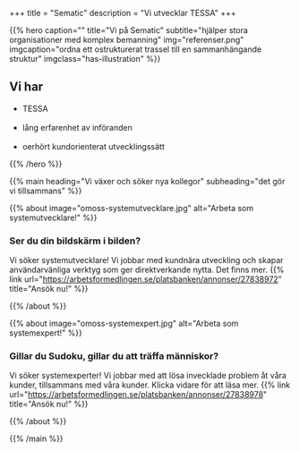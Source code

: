 +++
title = "Sematic"
description = "Vi utvecklar TESSA"
+++

{{% hero 
    caption=""
    title="Vi på Sematic"
    subtitle="hjälper stora organisationer med komplex bemanning"
    img="referenser.png"
	 imgcaption="ordna ett ostrukturerat trassel till en sammanhängande struktur"
    imgclass="has-illustration"
    %}}

## Vi har
<ul>
    <li>TESSA</li><br>
    <li>lång erfarenhet av införanden</li><br>
    <li>oerhört kundorienterat utvecklingssätt</li>
</ul>

{{% /hero %}}

{{% main
    heading="Vi växer och söker nya kollegor"
    subheading="det gör vi tillsammans" %}}

{{% about 
    image="omoss-systemutvecklare.jpg" 
    alt="Arbeta som systemutvecklare!"
%}}
### Ser du din bildskärm i bilden? 
Vi söker systemutvecklare! Vi jobbar med kundnära utveckling och skapar användarvänliga verktyg som ger direktverkande nytta. Det finns mer.
{{% link url="https://arbetsformedlingen.se/platsbanken/annonser/27838972" title="Ansök nu!" %}}

{{% /about %}}

{{% about 
    image="omoss-systemexpert.jpg" 
    alt="Arbeta som systemexpert!"
%}}
### Gillar du Sudoku, gillar du att träffa människor?
Vi söker systemexperter! Vi jobbar med att lösa invecklade problem åt våra kunder, tillsammans med våra kunder. Klicka vidare för att läsa mer.
{{% link url="https://arbetsformedlingen.se/platsbanken/annonser/27838978" title="Ansök nu!" %}}

{{% /about %}}

{{% /main %}}
